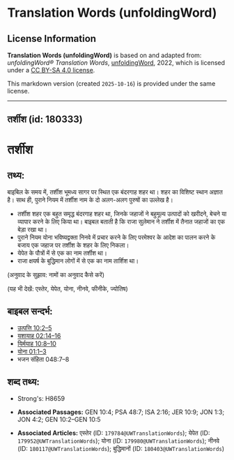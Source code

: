 # Translation Words (unfoldingWord)

## License Information

**Translation Words (unfoldingWord)** is based on and adapted from: _unfoldingWord® Translation Words_, [unfoldingWord](https://unfoldingword.org/utw), 2022, which is licensed under a [CC BY-SA 4.0 license](https://creativecommons.org/licenses/by-sa/4.0/legalcode.en).

This markdown version (created `2025-10-16`) is provided under the same license.



--------------------------------

## तर्शीश (id: 180333)

तर्शीश
======

तथ्य:
-----

बाइबिल के समय में, तर्शीश भूमध्य सागर पर स्थित एक बंदरगाह शहर था। शहर का विशिष्ट स्थान अज्ञात है। साथ ही, पुराने नियम में तर्शीश नाम के दो अलग\-अलग पुरुषों का उल्लेख है।

* तर्शीश शहर एक बहुत समृद्ध बंदरगाह शहर था, जिनके जहाजों ने बहुमूल्य उत्पादों को खरीदने, बेचने या व्यापार करने के लिए किया था। बाइबल बताती है कि राजा सुलेमान ने तर्शीश में तैनात जहाजों का एक बेड़ा रखा था।
* पुराने नियम योना भविष्यद्वक्ता निनवे में प्रचार करने के लिए परमेश्वर के आदेश का पालन करने के बजाय एक जहाज पर तर्शीश के शहर के लिए निकला।
* येपेत के पौत्रों में से एक का नाम तर्शीश था।
* राजा क्षयर्ष के बुद्धिमान लोगों में से एक का नाम तार्शिश था।

(अनुवाद के सुझाव: नामों का अनुवाद कैसे करें)

(यह भी देखें: एस्तेर, येपेत, योना, नीनवे, फीनीके, ज्योतिष)

बाइबल सन्दर्भ:
--------------

* [उत्पत्ति 10:2–5](https://ref.ly/Gen10:2-Gen10:5)
* [यशायाह 02:14–16](https://ref.ly/Isa2:14-Isa2:16)
* [यिर्मयाह 10:8–10](https://ref.ly/Jer10:8-Jer10:10)
* [योना 01:1–3](https://ref.ly/Jonah1:1-Jonah1:3)
* भजन संहिता 048:7–8

शब्द तथ्य:
----------

* Strong's: H8659

* **Associated Passages:** GEN 10:4; PSA 48:7; ISA 2:16; JER 10:9; JON 1:3; JON 4:2; GEN 10:2–GEN 10:5
* **Associated Articles:** एस्तेर (ID: `179784@UWTranslationWords`); येपेत (ID: `179952@UWTranslationWords`); योना (ID: `179980@UWTranslationWords`); नीनवे (ID: `180117@UWTranslationWords`); बुद्धिमानों (ID: `180403@UWTranslationWords`)


